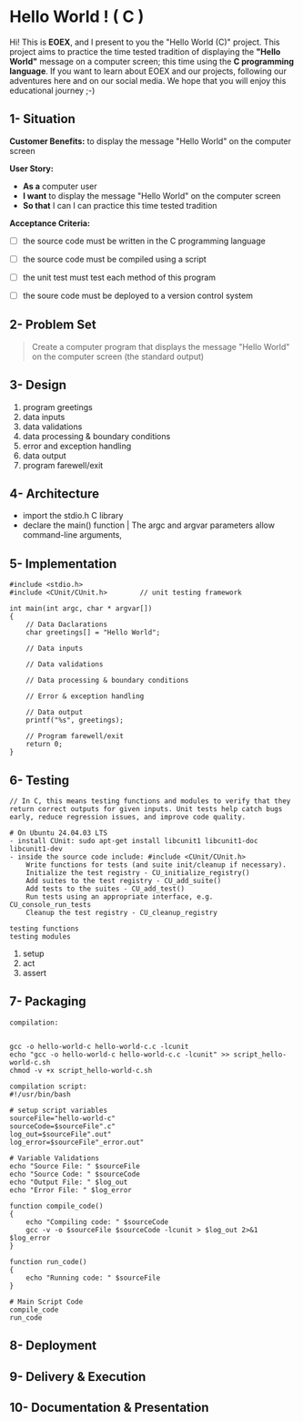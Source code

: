 


# Hello World ! ( C )

Hi! This is **EOEX**, and I present to you the "Hello World (C)" project. 
This project aims to practice the time tested tradition of displaying the **"Hello World"** message on a computer screen; this time using the **C programming language**. If you want to learn about EOEX and our projects, following our adventures here and on our social media. 
We hope that you will enjoy this educational journey ;-)

## 1- Situation
  **Customer Benefits:**
        to display the message "Hello World" on the computer screen
    
   **User Story:**
 - **As a** computer user
 - **I want** to display the message "Hello World" on the computer screen
 - **So that** I can I can practice this time tested tradition

**Acceptance Criteria:**
 - [ ] the source code must be written in the C programming language
 - [ ] the source code must be compiled using a script
 - [ ] the unit test must test each method of this program 
 - [ ] the soure code must be deployed to a version control system

    
## 2- Problem Set 

> Create a computer program that displays the message "Hello World" on the computer screen (the standard output)

## 3- Design

 1. program greetings
 2. data inputs
 3. data validations
 4. data processing & boundary conditions
 5. error and exception handling
 6. data output
 7. program farewell/exit

## 4- Architecture
- import the stdio.h C library
- declare the main() function | The argc and argvar parameters allow command-line arguments,

## 5- Implementation

	#include <stdio.h>
	#include <CUnit/CUnit.h>        // unit testing framework
	
	int main(int argc, char * argvar[])
	{
		// Data Daclarations
		char greetings[] = "Hello World";
		
		// Data inputs 

		// Data validations

		// Data processing & boundary conditions

		// Error & exception handling

		// Data output
		printf("%s", greetings);
		
		// Program farewell/exit
		return 0;
	}


## 6- Testing
    // In C, this means testing functions and modules to verify that they return correct outputs for given inputs. Unit tests help catch bugs early, reduce regression issues, and improve code quality.
    
    # On Ubuntu 24.04.03 LTS
    - install CUnit: sudo apt-get install libcunit1 libcunit1-doc libcunit1-dev
    - inside the source code include: #include <CUnit/CUnit.h>
        Write functions for tests (and suite init/cleanup if necessary).
        Initialize the test registry - CU_initialize_registry()
        Add suites to the test registry - CU_add_suite()
        Add tests to the suites - CU_add_test()
        Run tests using an appropriate interface, e.g. CU_console_run_tests
        Cleanup the test registry - CU_cleanup_registry
    
    testing functions
    testing modules
1. setup
2. act 
3. assert
    

## 7- Packaging
    compilation: 
    

	gcc -o hello-world-c hello-world-c.c -lcunit
    echo "gcc -o hello-world-c hello-world-c.c -lcunit" >> script_hello-world-c.sh
    chmod -v +x script_hello-world-c.sh
        
    compilation script:
    #!/usr/bin/bash

    # setup script variables
    sourceFile="hello-world-c"
    sourceCode=$sourceFile".c"
    log_out=$sourceFile".out"
    log_error=$sourceFile"_error.out"

    # Variable Validations
    echo "Source File: " $sourceFile
    echo "Source Code: " $sourceCode
    echo "Output File: " $log_out
    echo "Error File: " $log_error

    function compile_code()
    {
	    echo "Compiling code: " $sourceCode
	    gcc -v -o $sourceFile $sourceCode -lcunit > $log_out 2>&1 $log_error
    }

    function run_code()
    {
	    echo "Running code: " $sourceFile
    }

    # Main Script Code
    compile_code
    run_code


## 8- Deployment

## 9- Delivery & Execution

## 10- Documentation & Presentation
